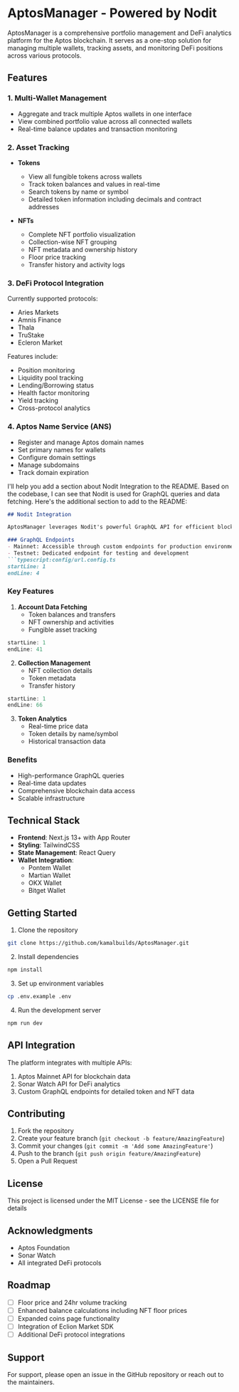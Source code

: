 # AptosManager - Powered by Nodit

AptosManager is a comprehensive portfolio management and DeFi analytics platform for the Aptos blockchain. It serves as a one-stop solution for managing multiple wallets, tracking assets, and monitoring DeFi positions across various protocols.

## Features

### 1. Multi-Wallet Management
- Aggregate and track multiple Aptos wallets in one interface
- View combined portfolio value across all connected wallets
- Real-time balance updates and transaction monitoring

### 2. Asset Tracking
- **Tokens**
  - View all fungible tokens across wallets
  - Track token balances and values in real-time
  - Search tokens by name or symbol
  - Detailed token information including decimals and contract addresses

- **NFTs**
  - Complete NFT portfolio visualization
  - Collection-wise NFT grouping
  - NFT metadata and ownership history
  - Floor price tracking
  - Transfer history and activity logs

### 3. DeFi Protocol Integration

Currently supported protocols:
- Aries Markets
- Amnis Finance
- Thala
- TruStake
- Ecleron Market

Features include:

- Position monitoring
- Liquidity pool tracking
- Lending/Borrowing status
- Health factor monitoring
- Yield tracking
- Cross-protocol analytics


### 4. Aptos Name Service (ANS)
- Register and manage Aptos domain names
- Set primary names for wallets
- Configure domain settings
- Manage subdomains
- Track domain expiration

I'll help you add a section about Nodit Integration to the README. Based on the codebase, I can see that Nodit is used for GraphQL queries and data fetching. Here's the additional section to add to the README:

```markdown
## Nodit Integration

AptosManager leverages Nodit's powerful GraphQL API for efficient blockchain data querying and management. The integration provides:

### GraphQL Endpoints
- Mainnet: Accessible through custom endpoints for production environment
- Testnet: Dedicated endpoint for testing and development
```typescript:config/url.config.ts
startLine: 1
endLine: 4
```

### Key Features
1. **Account Data Fetching**
   - Token balances and transfers
   - NFT ownership and activities
   - Fungible asset tracking
```typescript:app/api/fetchAccountData/route.ts
startLine: 1
endLine: 41
```

2. **Collection Management**
   - NFT collection details
   - Token metadata
   - Transfer history
```typescript:queries/NFTCollections/NFTCollections.query.ts
startLine: 1
endLine: 66
```

3. **Token Analytics**
   - Real-time price data
   - Token details by name/symbol
   - Historical transaction data

### Benefits
- High-performance GraphQL queries
- Real-time data updates
- Comprehensive blockchain data access
- Scalable infrastructure


## Technical Stack

- **Frontend**: Next.js 13+ with App Router
- **Styling**: TailwindCSS
- **State Management**: React Query
- **Wallet Integration**: 
  - Pontem Wallet
  - Martian Wallet
  - OKX Wallet
  - Bitget Wallet

## Getting Started

1. Clone the repository
```bash
git clone https://github.com/kamalbuilds/AptosManager.git
```

2. Install dependencies
```bash
npm install
```

3. Set up environment variables
```bash
cp .env.example .env
```

4. Run the development server
```bash
npm run dev
```

## API Integration

The platform integrates with multiple APIs:

1. Aptos Mainnet API for blockchain data
2. Sonar Watch API for DeFi analytics
3. Custom GraphQL endpoints for detailed token and NFT data

## Contributing

1. Fork the repository
2. Create your feature branch (`git checkout -b feature/AmazingFeature`)
3. Commit your changes (`git commit -m 'Add some AmazingFeature'`)
4. Push to the branch (`git push origin feature/AmazingFeature`)
5. Open a Pull Request

## License

This project is licensed under the MIT License - see the LICENSE file for details

## Acknowledgments

- Aptos Foundation
- Sonar Watch
- All integrated DeFi protocols

## Roadmap

- [ ] Floor price and 24hr volume tracking
- [ ] Enhanced balance calculations including NFT floor prices
- [ ] Expanded coins page functionality
- [ ] Integration of Eclion Market SDK
- [ ] Additional DeFi protocol integrations

## Support

For support, please open an issue in the GitHub repository or reach out to the maintainers.
```